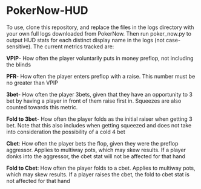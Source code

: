 # PokerNow-HUD

To use, clone this repository, and replace the files in the logs directory with your own full logs downloaded from PokerNow. Then run poker_now.py to output HUD stats for 
each distinct display name in the logs (not case-sensitive). The current metrics tracked are:

**VPIP**- How often the player voluntarily puts in money preflop, not including the blinds

**PFR**- How often the player enters preflop with a raise. This number must be no greater than VPIP

**3bet**- How often the player 3bets, given that they have an opportunity to 3 bet by having a player in front of them raise first in. Squeezes are also
counted towards this metric.

**Fold to 3bet**- How often the player folds as the initial raiser when getting 3 bet. Note that this also includes when getting squeezed and does not take into consideration
the possibility of a cold 4 bet

**Cbet**: How often the player bets the flop, given they were the preflop aggressor. Applies to multiway pots, which may skew results. If a player donks into the aggressor, the cbet stat will not be affected for that hand

**Fold to Cbet**: How often the player folds to a cbet. Applies to multiway pots, which may skew results. If a player raises the cbet, the fold to cbet stat is not affected for that hand
